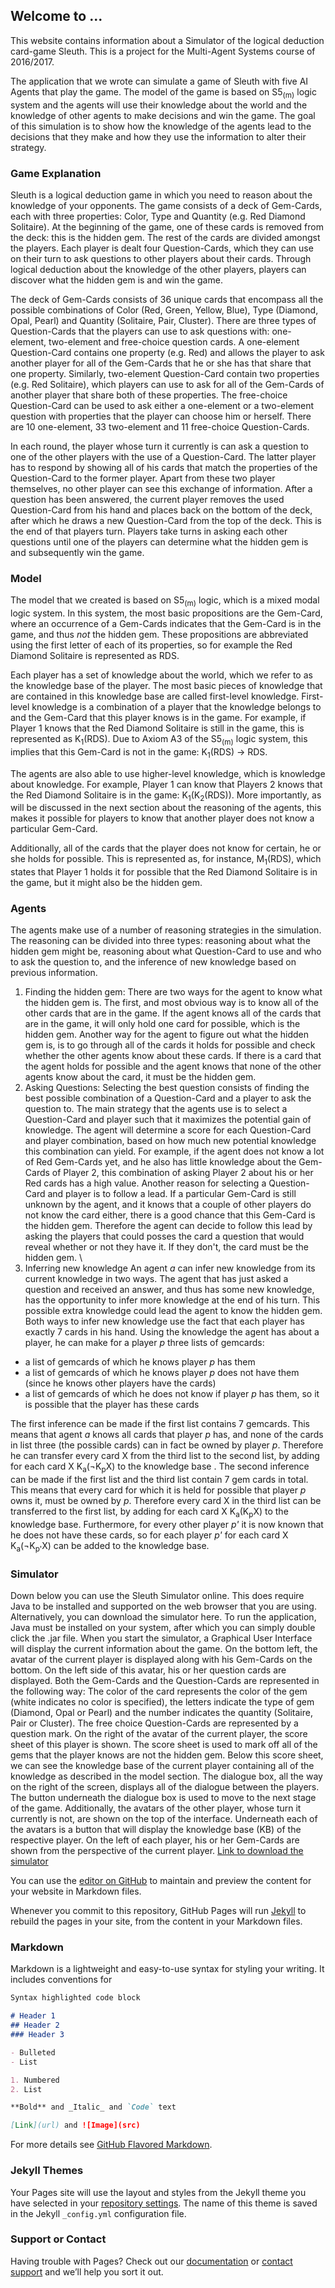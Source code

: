 ## Welcome to ...

This website contains information about a Simulator of the logical deduction card-game Sleuth. This is a project for the Multi-Agent Systems course of 2016/2017. 

The application that we wrote can simulate a game of Sleuth with five AI Agents that play the game. The model of the game is based on S5<sub>(m)</sub> logic system and the agents will use their knowledge about the world and the knowledge of other agents to make decisions and win the game. The goal of this simulation is to show how the knowledge of the agents lead to the decisions that they make and how they use the information to alter their strategy. 

### Game Explanation
Sleuth is a logical deduction game in which you need to reason about the knowledge of your opponents. The game consists of a deck of Gem-Cards, each with three properties: Color, Type and Quantity (e.g. Red Diamond Solitaire). At the beginning of the game, one of these cards is removed from the deck: this is the hidden gem. The rest of the cards are divided amongst the players. Each player is dealt four Question-Cards, which they can use on their turn to ask questions to other players about their cards. Through logical deduction about the knowledge of the other players, players can discover what the hidden gem is and win the game. 

The deck of Gem-Cards consists of 36 unique cards that encompass all the possible combinations of Color (Red, Green, Yellow, Blue), Type (Diamond, Opal, Pearl) and Quantity (Solitaire, Pair, Cluster). There are three types of Question-Cards that the players can use to ask questions with: one-element, two-element and free-choice question cards. A one-element Question-Card contains one property (e.g. Red) and allows the player to ask another player for all of the Gem-Cards that he or she has that share that one property. Similarly, two-element Question-Card contain two properties (e.g. Red Solitaire), which players can use to ask for all of the Gem-Cards of another player that share both of these properties. The free-choice Question-Card can be used to ask either a one-element or a two-element question with properties that the player can choose him or herself. There are 10 one-element, 33 two-element and 11 free-choice Question-Cards.

In each round, the player whose turn it currently is can ask a question to one of the other players with the use of a Question-Card. The latter player has to respond by showing all of his cards that match the properties of the Question-Card to the former player. Apart from these two player themselves, no other player can see this exchange of information. After a question has been answered, the current player removes the used Question-Card from his hand and places back on the bottom of the deck, after which he draws a new Question-Card from the top of the deck. This is the end of that players turn. Players take turns in asking each other questions until one of the players can determine what the hidden gem is and subsequently win the game.   

### Model
The model that we created is based on S5<sub>(m)</sub> logic, which is a mixed modal logic system. In this system, the most basic propositions are the Gem-Card, where an occurrence of a Gem-Cards indicates that the Gem-Card is in the game, and thus _not_ the hidden gem. These propositions are abbreviated using the first letter of each of its properties, so for example the Red Diamond Solitaire is represented as RDS.

Each player has a set of knowledge about the world, which we refer to as the knowledge base of the player. The most basic pieces of knowledge that are contained in this knowledge base are called first-level knowledge. First-level knowledge is a combination of a player that the knowledge belongs to and the Gem-Card that this player knows is in the game. For example, if Player 1 knows that the Red Diamond Solitaire is still in the game, this is represented as K<sub>1</sub>(RDS). Due to Axiom A3 of the S5<sub>(m)</sub> logic system, this implies that this Gem-Card is not in the game: K<sub>1</sub>(RDS) &#8594; RDS.

The agents are also able to use higher-level knowledge, which is knowledge about knowledge. For example, Player 1 can know that Players 2 knows that the Red Diamond Solitaire is in the game: K<sub>1</sub>(K<sub>2</sub>(RDS)). More importantly, as will be discussed in the next section about the reasoning of the agents, this makes it possible for players to know that another player does not know a particular Gem-Card.

Additionally, all of the cards that the player does not know for certain, he or she holds for possible. This is represented as, for instance, M<sub>1</sub>(RDS), which states that Player 1 holds it for possible that the Red Diamond Solitaire is in the game, but it might also be the hidden gem.

### Agents
The agents make use of a number of reasoning strategies in the simulation. The reasoning can be divided into three types: reasoning about what the hidden gem might be, reasoning about what Question-Card to use and who to ask the question to, and the inference of new knowledge based on previous information.

1. Finding the hidden gem:
 There are two ways for the agent to know what the hidden gem is. The first, and most obvious way is to know all of the other cards that are in the game. If the agent knows all of the cards that are in the game, it will only hold one card for possible, which is the hidden gem.
 Another way for the agent to figure out what the hidden gem is, is to go through all of the cards it holds for possible and check whether the other agents know about these cards. If there is a card that the agent holds for possible and the agent knows that none of the other agents know about the card, it must be the hidden gem. 
2. Asking Questions:
 Selecting the best question consists of finding the best possible combination of a Question-Card and a player to ask the question to. The main strategy that the agents use is to select a Question-Card and player such that it maximizes the potential gain of knowledge. The agent will determine a score for each Question-Card and player combination, based on how much new potential knowledge this combination can yield. For example, if the agent does not know a lot of Red Gem-Cards yet, and he also has little knowledge about the Gem-Cards of Player 2, this combination of asking Player 2 about his or her Red cards has a high value.
 Another reason for selecting a Question-Card and player is to follow a lead. If a particular Gem-Card is still unknown by the agent, and it knows that a couple of other players do not know the card either, there is a good chance that this Gem-Card is the hidden gem. Therefore the agent can decide to follow this lead by asking the players that could posses the card a question that would reveal whether or not they have it. If they don't, the card must be the hidden gem. \\
3. Inferring new knowledge
  An agent _a_ can infer new knowledge from its current knowledge in two ways. The agent that has just asked a question and received an answer, and thus has some new knowledge, has the opportunity to infer more knowledge at the end of his turn. This possible extra knowledge could lead the agent to know the hidden gem.
 Both ways to infer new knowledge use the fact that each player has exactly 7 cards in his hand. Using the knowledge the agent has about a player, he can make for a player _p_ three lists of gemcards: 
 - a list of gemcards of which he knows player _p_ has them
 - a list of gemcards of which he knows player _p_ does not have them (since he knows other players have the cards)
 - a list of gemcards of which he does not know if player _p_ has them, so it is possible that the player has these cards
 
 The first inference can be made if the first list contains 7 gemcards. This means that agent _a_ knows all cards that player _p_ has, and none of the cards in list three (the possible cards) can in fact be owned by player _p_. Therefore he can transfer every card X from the third list to the second list, by adding for each card X K<sub>a</sub>(&#172;K<sub>p</sub>X) to the knowledge base .
 The second inference can be made if the first list and the third list contain 7 gem cards in total. This means that every card for which it is held for possible that player _p_ owns it, must be owned by _p_. Therefore every card X in the third list can be transferred to the first list, by adding for each card X K<sub>a</sub>(K<sub>p</sub>X) to the knowledge base. Furthermore, for every other player _p'_ it is now known that he does not have these cards, so for each player _p'_ for each card X K<sub>a</sub>(&#172;K<sub>p'</sub>X) can be added to the knowledge base.
  
### Simulator
Down below you can use the Sleuth Simulator online. This does require Java to be installed and supported on the web browser that you are using. Alternatively, you can download the simulator here. To run the application, Java must be installed on your system, after which you can simply double click the .jar file.
When you start the simulator, a Graphical User Interface will display the current information about the game. On the bottom left, the avatar of the current player is displayed along with his Gem-Cards on the bottom. On the left side of this avatar, his or her question cards are displayed. Both the Gem-Cards and the Question-Cards are represented in the following way: The color of the card represents the color of the gem (white indicates no color is specified), the letters indicate the type of gem (Diamond, Opal or Pearl) and the number indicates the quantity (Solitaire, Pair or Cluster). The free choice Question-Cards are represented by a question mark.
On the right of the avatar of the current player, the score sheet of this player is shown. The score sheet is used to mark off all of the gems that the player knows are not the hidden gem. Below this score sheet, we can see the knowledge base of the current player containing all of the knowledge as described in the model section. The dialogue box, all the way on the right of the screen, displays all of the dialogue between the players. The button underneath the dialogue box is used to move to the next stage of the game.
Additionally, the avatars of the other player, whose turn it currently is not, are shown on the top of the interface. Underneath each of the avatars is a button that will display the knowledge base (KB) of the respective player. On the left of each player, his or her Gem-Cards are shown from the perspective of the current player.
[Link to download the simulator](http://lmgtfy.com/?q=sleuth+simulator+download)
  
You can use the [editor on GitHub](https://github.com/RichardElderman/Sleuth/edit/master/README.md) to maintain and preview the content for your website in Markdown files.

Whenever you commit to this repository, GitHub Pages will run [Jekyll](https://jekyllrb.com/) to rebuild the pages in your site, from the content in your Markdown files.

### Markdown

Markdown is a lightweight and easy-to-use syntax for styling your writing. It includes conventions for

```markdown
Syntax highlighted code block

# Header 1
## Header 2
### Header 3

- Bulleted
- List

1. Numbered
2. List

**Bold** and _Italic_ and `Code` text

[Link](url) and ![Image](src)
```

For more details see [GitHub Flavored Markdown](https://guides.github.com/features/mastering-markdown/).

### Jekyll Themes

Your Pages site will use the layout and styles from the Jekyll theme you have selected in your [repository settings](https://github.com/RichardElderman/Sleuth/settings). The name of this theme is saved in the Jekyll `_config.yml` configuration file.

### Support or Contact

Having trouble with Pages? Check out our [documentation](https://help.github.com/categories/github-pages-basics/) or [contact support](https://github.com/contact) and we’ll help you sort it out.
